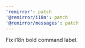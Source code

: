 ```yaml
---
'remirror': patch
'@remirror/i18n': patch
'@remirror/messages': patch
---
```


Fix i18n bold command label.
